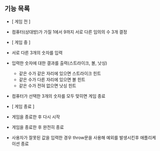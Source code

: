 ## 기능 목록

- [ 게임 전 ]
- 컴퓨터(상대방)가 가질 1에서 9까지 서로 다른 임의의 수 3개 결정

- [ 게임 중 ]
- 서로 다른 3개의 숫자를 입력
- 입력한 숫자에 대한 결과를 출력(스트라이크, 볼, 낫싱)
  - 같은 수가 같은 자리에 있으면 스트라이크 힌트
  - 같은 수가 다른 자리에 있으면 볼 힌트
  - 같은 수가 전혀 없으면 낫싱 힌트
- 컴퓨터가 선택한 3개의 숫자를 모두 맞히면 게임 종료
- [ 게임 종료 ]
- 게임을 종료한 후 다시 시작
- 게임을 종료한 후 완전히 종료

- 사용자가 잘못된 값을 입력한 경우 throw문을 사용해 예외를 발생시킨후 애플리케이션 종료
